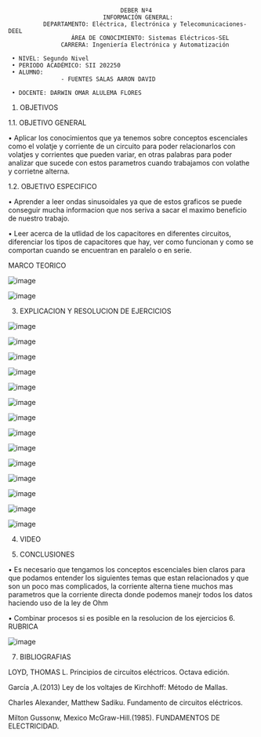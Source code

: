                                     DEBER Nº4
                               INFORMACIÓN GENERAL:
              DEPARTAMENTO: Eléctrica, Electrónica y Telecomunicaciones-DEEL
                      ÁREA DE CONOCIMIENTO: Sistemas Eléctricos-SEL
                   CARRERA: Ingeniería Electrónica y Automatización
                   
     • NIVEL: Segundo Nivel
     • PERIODO ACADÉMICO: SII 202250
     • ALUMNO:                 
                   - FUENTES SALAS AARON DAVID         
                   
     • DOCENTE: DARWIN OMAR ALULEMA FLORES
   
1. OBJETIVOS

1.1. OBJETIVO GENERAL

• Aplicar los conocimientos que ya tenemos sobre conceptos escenciales como el volatje y corriente de un circuito para poder relacionarlos con volatjes y corrientes que pueden variar, en otras palabras para poder analizar que sucede con estos parametros cuando trabajamos con volathe y corrietne alterna.

1.2. OBJETIVO ESPECIFICO

• Aprender a leer ondas sinusoidales ya que de estos graficos se puede conseguir mucha informacion que nos seriva a sacar el maximo beneficio de nuestro trabajo.

• Leer acerca de la utlidad de los capacitores en diferentes circuitos, diferenciar los tipos de capacitores que hay, ver como funcionan y como se comportan cuando se encuentran en paralelo o en serie.

MARCO TEORICO

![image](https://user-images.githubusercontent.com/105386939/179125208-ca41c1c2-f3b5-4cd6-804c-5ff43de6545f.png)

![image](https://user-images.githubusercontent.com/105386939/179126016-55c672b9-f5ce-4f28-a0fd-55f7da8cfd9a.png)





3. EXPLICACION Y RESOLUCION DE EJERCICIOS

![image](https://user-images.githubusercontent.com/105386939/179119138-1ea5cbff-ec8e-4fcd-ab00-d5a89aefc6fc.png)

![image](https://user-images.githubusercontent.com/105386939/179120360-7fd35307-b396-4027-a208-c4ba9121baa4.png)

![image](https://user-images.githubusercontent.com/105386939/179120390-44921944-60d0-4322-8135-f8c0de211cb5.png)

![image](https://user-images.githubusercontent.com/105386939/179120427-0e6444cd-c0f3-42e1-8459-f22e5f1ef666.png)

![image](https://user-images.githubusercontent.com/105386939/179120529-28eba685-7dd0-4f81-98a9-60be50ee2bf5.png)

![image](https://user-images.githubusercontent.com/105386939/179120581-b58f730c-7708-4a6f-9686-5b684360fd3f.png)

![image](https://user-images.githubusercontent.com/105386939/179120606-1854f199-668a-49b0-adc8-5210fecc2ba4.png)

![image](https://user-images.githubusercontent.com/105386939/179120624-c0f2dd09-9939-4c8e-8cda-c172960a3c9a.png)

![image](https://user-images.githubusercontent.com/105386939/179120650-81b161d1-d039-4a1f-8d43-d8f374660019.png)

![image](https://user-images.githubusercontent.com/105386939/179120694-d5a24f94-8c04-4441-8a62-61f42edb1cc4.png)

![image](https://user-images.githubusercontent.com/105386939/179120719-e47c0d07-c9ea-46a3-abff-635f889aa8cb.png)

![image](https://user-images.githubusercontent.com/105386939/179120751-80d326d7-fdb1-4a17-a35e-9b03aa52cace.png)

![image](https://user-images.githubusercontent.com/105386939/179120826-060183a0-cab3-4f5e-8f99-8d550e4ebe7c.png)

![image](https://user-images.githubusercontent.com/105386939/179120943-9155d14c-2e84-481f-b551-a0430f9f925d.png)


4. VIDEO



5. CONCLUSIONES

•	Es necesario que tengamos los conceptos escenciales bien claros para que podamos entender los siguientes temas que estan relacionados y que son un poco mas complicados, la corriente alterna tiene muchos mas parametros que la corriente directa donde podemos manejr todos los datos haciendo uso de la ley de Ohm

•	Combinar procesos si es posible en la resolucion de los ejercicios
6. RUBRICA

![image](https://user-images.githubusercontent.com/105386939/176893880-f040cee1-3fae-441d-8849-b5371c4fe3bc.png)

 
7. BIBLIOGRAFIAS

LOYD, THOMAS L. Principios de circuitos eléctricos. Octava edición.

García ,A.(2013) Ley de los voltajes de Kirchhoff: Método de Mallas.

Charles Alexander, Matthew Sadiku. Fundamento de circuitos eléctricos.

Milton Gussonw, Mexico McGraw-Hill.(1985). FUNDAMENTOS DE ELECTRICIDAD.
